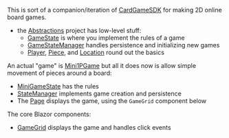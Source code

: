 This is sort of a companion/iteration of [CardGameSDK](https://github.com/adamfoneil/CardGameSDK) for making 2D online board games.
- the [Abstractions](https://github.com/adamfoneil/BoardGameSDK/tree/master/Abstractions) project has low-level stuff:
  - [GameState](https://github.com/adamfoneil/BoardGameSDK/blob/master/Abstractions/GameState.cs) is where you implement the rules of a game
  - [GameStateManager](https://github.com/adamfoneil/BoardGameSDK/blob/master/Abstractions/GameStateManager.cs) handles persistence and initializing new games
  - [Player](https://github.com/adamfoneil/BoardGameSDK/blob/master/Abstractions/Player.cs), [Piece](https://github.com/adamfoneil/BoardGameSDK/blob/master/Abstractions/Piece.cs), and [Location](https://github.com/adamfoneil/BoardGameSDK/blob/master/Abstractions/Location.cs) round out the basics

An actual "game" is [Mini1PGame](https://github.com/adamfoneil/BoardGameSDK/tree/master/BlazorApp/Components/Games/Mini1PGame) but all it does now is allow simple movement of pieces around a board:
- [MiniGameState](https://github.com/adamfoneil/BoardGameSDK/blob/master/BlazorApp/Components/Games/Mini1PGame/MiniGameState.cs) has the rules
- [StateManager](https://github.com/adamfoneil/BoardGameSDK/blob/master/BlazorApp/Components/Games/Mini1PGame/StateManager.cs) implements game creation and persistence
- The [Page](https://github.com/adamfoneil/BoardGameSDK/blob/master/BlazorApp/Components/Games/Mini1PGame/Page.razor) displays the game, using the `GameGrid` component below

The core Blazor components:
- [GameGrid](https://github.com/adamfoneil/BoardGameSDK/blob/master/BlazorApp/Components/GameGrid.razor) displays the game and handles click events
